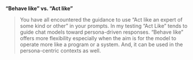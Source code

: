 ---
---


**“Behave like” vs. “Act like”**

> You have all encountered the guidance to use “Act like an expert of some kind or other” in your prompts. In my testing “Act Like” tends to guide chat models toward persona-driven responses. “Behave like” offers more flexibility especially when the aim is for the model to operate more like a program or a system. And, it can be used in the persona-centric contexts as well.


